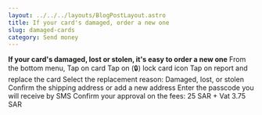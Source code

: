 ```yaml
---
layout: ../../../layouts/BlogPostLayout.astro
title: If your card's damaged, order a new one
slug: damaged-cards
category: Send money
---
```

**If your card's damaged, lost or stolen, it's easy to order a new one** From the bottom menu, Tap on card Tap on (🔒) lock card icon Tap on report and replace the card Select the replacement reason: Damaged, lost, or stolen Confirm the shipping address or add a new address Enter the passcode you will receive by SMS Confirm your approval on the fees: 25 SAR + Vat 3.75 SAR